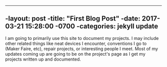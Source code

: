 ----
 -layout: post
 -title:  "First Blog Post"
 -date:   2017-03-21 15:28:00 -0700
 -categories: jekyll update
 ----

I am going to primarily use this site to document my projects. I may include other related things like neat devices
I encounter, conventions I go to (Maker Faire, etc), repair projects, or interesting people I meet. Most of my updates
coming up are going to be on the project's page as I get my projects written up and documented.
